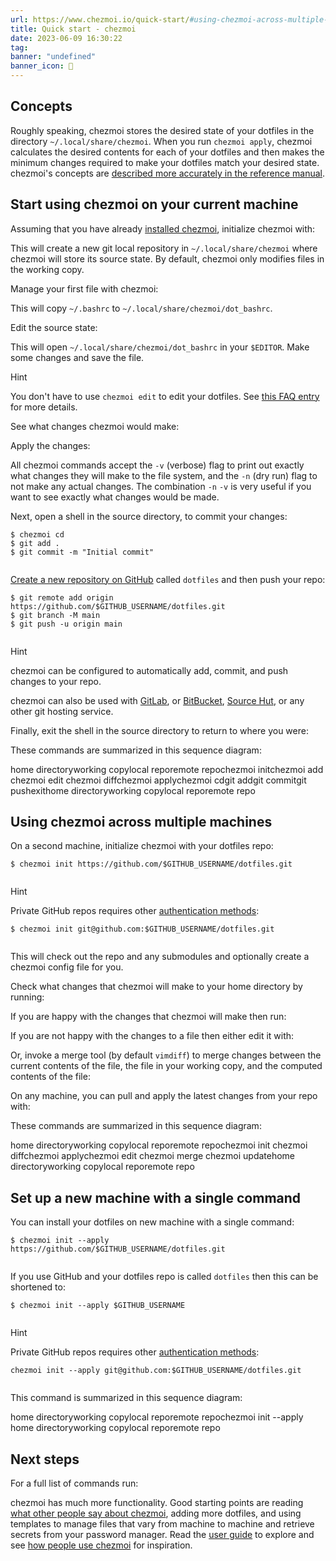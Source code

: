 ```yaml
---
url: https://www.chezmoi.io/quick-start/#using-chezmoi-across-multiple-machines
title: Quick start - chezmoi
date: 2023-06-09 16:30:22
tag: 
banner: "undefined"
banner_icon: 🔖
---
```

## Concepts

Roughly speaking, chezmoi stores the desired state of your dotfiles in the directory `~/.local/share/chezmoi`. When you run `chezmoi apply`, chezmoi calculates the desired contents for each of your dotfiles and then makes the minimum changes required to make your dotfiles match your desired state. chezmoi's concepts are [described more accurately in the reference manual](https://www.chezmoi.io/reference/concepts/).

## Start using chezmoi on your current machine

Assuming that you have already [installed chezmoi](https://www.chezmoi.io/install/), initialize chezmoi with:

This will create a new git local repository in `~/.local/share/chezmoi` where chezmoi will store its source state. By default, chezmoi only modifies files in the working copy.

Manage your first file with chezmoi:

This will copy `~/.bashrc` to `~/.local/share/chezmoi/dot_bashrc`.

Edit the source state:

This will open `~/.local/share/chezmoi/dot_bashrc` in your `$EDITOR`. Make some changes and save the file.

Hint

You don't have to use `chezmoi edit` to edit your dotfiles. See [this FAQ entry](https://www.chezmoi.io/user-guide/frequently-asked-questions/usage/#how-do-i-edit-my-dotfiles-with-chezmoi) for more details.

See what changes chezmoi would make:

Apply the changes:

All chezmoi commands accept the `-v` (verbose) flag to print out exactly what changes they will make to the file system, and the `-n` (dry run) flag to not make any actual changes. The combination `-n` `-v` is very useful if you want to see exactly what changes would be made.

Next, open a shell in the source directory, to commit your changes:

```
$ chezmoi cd
$ git add .
$ git commit -m "Initial commit"


```

[Create a new repository on GitHub](https://github.com/new) called `dotfiles` and then push your repo:

```
$ git remote add origin https://github.com/$GITHUB_USERNAME/dotfiles.git
$ git branch -M main
$ git push -u origin main


```

Hint

chezmoi can be configured to automatically add, commit, and push changes to your repo.

chezmoi can also be used with [GitLab](https://gitlab.com/), or [BitBucket](https://bitbucket.org/), [Source Hut](https://sr.ht/), or any other git hosting service.

Finally, exit the shell in the source directory to return to where you were:

These commands are summarized in this sequence diagram:

home directoryworking copylocal reporemote repochezmoi initchezmoi add <file>chezmoi edit <file>chezmoi diffchezmoi applychezmoi cdgit addgit commitgit pushexithome directoryworking copylocal reporemote repo

## Using chezmoi across multiple machines

On a second machine, initialize chezmoi with your dotfiles repo:

```
$ chezmoi init https://github.com/$GITHUB_USERNAME/dotfiles.git


```

Hint

Private GitHub repos requires other [authentication methods](https://docs.github.com/en/get-started/getting-started-with-git/about-remote-repositories#cloning-with-https-urls):

```
$ chezmoi init git@github.com:$GITHUB_USERNAME/dotfiles.git


```

This will check out the repo and any submodules and optionally create a chezmoi config file for you.

Check what changes that chezmoi will make to your home directory by running:

If you are happy with the changes that chezmoi will make then run:

If you are not happy with the changes to a file then either edit it with:

Or, invoke a merge tool (by default `vimdiff`) to merge changes between the current contents of the file, the file in your working copy, and the computed contents of the file:

On any machine, you can pull and apply the latest changes from your repo with:

These commands are summarized in this sequence diagram:

home directoryworking copylocal reporemote repochezmoi init <repo>chezmoi diffchezmoi applychezmoi edit <file>chezmoi merge <file>chezmoi updatehome directoryworking copylocal reporemote repo

## Set up a new machine with a single command

You can install your dotfiles on new machine with a single command:

```
$ chezmoi init --apply https://github.com/$GITHUB_USERNAME/dotfiles.git


```

If you use GitHub and your dotfiles repo is called `dotfiles` then this can be shortened to:

```
$ chezmoi init --apply $GITHUB_USERNAME


```

Hint

Private GitHub repos requires other [authentication methods](https://docs.github.com/en/get-started/getting-started-with-git/about-remote-repositories#cloning-with-https-urls):

```
chezmoi init --apply git@github.com:$GITHUB_USERNAME/dotfiles.git


```

This command is summarized in this sequence diagram:

home directoryworking copylocal reporemote repochezmoi init --apply <repo>home directoryworking copylocal reporemote repo

## Next steps

For a full list of commands run:

chezmoi has much more functionality. Good starting points are reading [what other people say about chezmoi](https://www.chezmoi.io/links/articles/), adding more dotfiles, and using templates to manage files that vary from machine to machine and retrieve secrets from your password manager. Read the [user guide](https://www.chezmoi.io/user-guide/setup/) to explore and see [how people use chezmoi](https://www.chezmoi.io/links/dotfile-repos/) for inspiration.